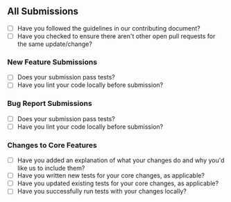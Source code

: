 ## All Submissions

* [ ] Have you followed the guidelines in our contributing document?
* [ ] Have you checked to ensure there aren't other open pull requests for the same update/change?

### New Feature Submissions

* [ ] Does your submission pass tests?
* [ ] Have you lint your code locally before submission?

### Bug Report Submissions

* [ ] Does your submission pass tests?
* [ ] Have you lint your code locally before submission?

### Changes to Core Features

* [ ] Have you added an explanation of what your changes do and why you'd like us to include them?
* [ ] Have you written new tests for your core changes, as applicable?
* [ ] Have you updated existing tests for your core changes, as applicable?
* [ ] Have you successfully run tests with your changes locally?